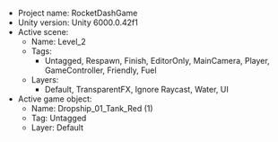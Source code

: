 <!-- UNITY CODE ASSIST INSTRUCTIONS START -->
- Project name: RocketDashGame
- Unity version: Unity 6000.0.42f1
- Active scene:
  - Name: Level_2
  - Tags:
    - Untagged, Respawn, Finish, EditorOnly, MainCamera, Player, GameController, Friendly, Fuel
  - Layers:
    - Default, TransparentFX, Ignore Raycast, Water, UI
- Active game object:
  - Name: Dropship_01_Tank_Red (1)
  - Tag: Untagged
  - Layer: Default
<!-- UNITY CODE ASSIST INSTRUCTIONS END -->